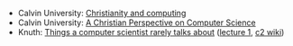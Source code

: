 * Calvin University: [Christianity and computing](https://computing.calvin.edu/documents/christianity-and-computing.html)
* Calvin University: [A Christian Perspective on Computer Science](https://sites.calvin.edu/derek/perspective.html)
* Knuth: [Things a computer scientist rarely talks about](https://www-cs-faculty.stanford.edu/~knuth/things.html) ([lecture 1](https://web.stanford.edu/group/cslipublications/cslipublications/pdf/1575863278.pdf), [c2 wiki](https://wiki.c2.com/?DonKnuthMitLectures))
